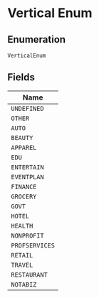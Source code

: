 
# Vertical Enum

## Enumeration

`VerticalEnum`

## Fields

| Name |
|  --- |
| `UNDEFINED` |
| `OTHER` |
| `AUTO` |
| `BEAUTY` |
| `APPAREL` |
| `EDU` |
| `ENTERTAIN` |
| `EVENTPLAN` |
| `FINANCE` |
| `GROCERY` |
| `GOVT` |
| `HOTEL` |
| `HEALTH` |
| `NONPROFIT` |
| `PROFSERVICES` |
| `RETAIL` |
| `TRAVEL` |
| `RESTAURANT` |
| `NOTABIZ` |

